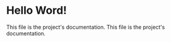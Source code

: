 Hello Word!
===============
This file is the project's documentation.
This file is the project's documentation.
